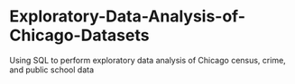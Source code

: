 # Exploratory-Data-Analysis-of-Chicago-Datasets
Using SQL to perform exploratory data analysis of Chicago census, crime, and public school data
